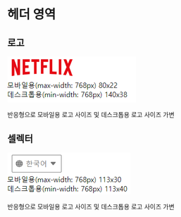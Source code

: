# 헤더 영역

## 로고
![](./explain/logo_ex.PNG)
<p>반응형으로 모바일용 로고 사이즈 및 데스크톱용 로고 사이즈 가변</p>

## 셀렉터
![](./explain/selector_ex.PNG)
<p>반응형으로 모바일용 로고 사이즈 및 데스크톱용 로고 사이즈 가변</p>